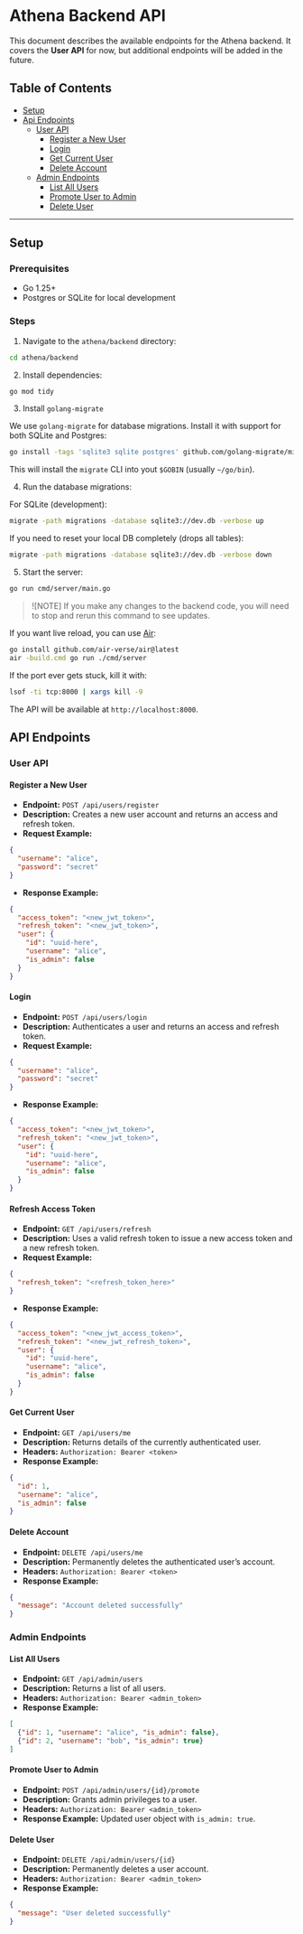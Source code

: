 # Athena Backend API

This document describes the available endpoints for the Athena backend. It covers the **User API** for now,
but additional endpoints will be added in the future.

## Table of Contents

- [Setup](#setup)
- [Api Endpoints](#api-endpoints)
    - [User API](#user-api)
      - [Register a New User](#register-a-new-user)
      - [Login](#login)
      - [Get Current User](#get-current-user)
      - [Delete Account](#delete-account)
    - [Admin Endpoints](#admin-endpoints)
      - [List All Users](#list-all-users)
      - [Promote User to Admin](#promote-user-to-admin)
      - [Delete User](#delete-user)

---

## Setup

### Prerequisites

- Go 1.25+
- Postgres or SQLite for local development

### Steps

1. Navigate to the `athena/backend` directory:

```bash
cd athena/backend
```

2. Install dependencies:

```bash
go mod tidy
```

3. Install `golang-migrate`

We use `golang-migrate` for database migrations.
Install it with support for both SQLite and Postgres:

```bash
go install -tags 'sqlite3 sqlite postgres' github.com/golang-migrate/migrate/v4/cmd/migrate@latest
```

This will install the `migrate` CLI into yout `$GOBIN` (usually `~/go/bin`).

4. Run the database migrations:

For SQLite (development):

```bash
migrate -path migrations -database sqlite3://dev.db -verbose up
```

If you need to reset your local DB completely (drops all tables):

```bash
migrate -path migrations -database sqlite3://dev.db -verbose down
```

5. Start the server:

```bash
go run cmd/server/main.go
```

> ![NOTE]
> If you make any changes to the backend code, you will need to stop and rerun this command to see updates. 

If you want live reload, you can use [Air](https://github.com/air-verse/air):

```bash
go install github.com/air-verse/air@latest
air -build.cmd go run ./cmd/server
```

If the port ever gets stuck, kill it with:

```bash
lsof -ti tcp:8000 | xargs kill -9
```

The API will be available at `http://localhost:8000`.

## API Endpoints

### User API

#### Register a New User

- **Endpoint:** `POST /api/users/register`
- **Description:** Creates a new user account and returns an access and refresh token.
- **Request Example:**
```json
{
  "username": "alice",
  "password": "secret"
}
```

- **Response Example:**

```json
{
  "access_token": "<new_jwt_token>",
  "refresh_token": "<new_jwt_token>",
  "user": {
    "id": "uuid-here",
    "username": "alice",
    "is_admin": false
  }
}
```

#### Login

- **Endpoint:** `POST /api/users/login`
- **Description:** Authenticates a user and returns an access and refresh token.
- **Request Example:**

```json
{
  "username": "alice",
  "password": "secret"
}
```

- **Response Example:**

```json
{
  "access_token": "<new_jwt_token>",
  "refresh_token": "<new_jwt_token>",
  "user": {
    "id": "uuid-here",
    "username": "alice",
    "is_admin": false
  }
}
```

#### Refresh Access Token

- **Endpoint:** `GET /api/users/refresh`
- **Description:** Uses a valid refresh token to issue a new access token and a new refresh token.
- **Request Example:**

```json
{
  "refresh_token": "<refresh_token_here>"
}
```

- **Response Example:**

```json
{
  "access_token": "<new_jwt_access_token>",
  "refresh_token": "<new_jwt_refresh_token>",
  "user": {
    "id": "uuid-here",
    "username": "alice",
    "is_admin": false
  }
}
```

#### Get Current User

- **Endpoint:** `GET /api/users/me`
- **Description:** Returns details of the currently authenticated user.
- **Headers:** `Authorization: Bearer <token>`
- **Response Example:**

```json
{
  "id": 1,
  "username": "alice",
  "is_admin": false
}
```

#### Delete Account

- **Endpoint:** `DELETE /api/users/me`
- **Description:** Permanently deletes the authenticated user’s account.
- **Headers:** `Authorization: Bearer <token>`
- **Response Example:**

```json
{
  "message": "Account deleted successfully"
}
```


### Admin Endpoints

#### List All Users

- **Endpoint:** `GET /api/admin/users`
- **Description:** Returns a list of all users.
- **Headers:** `Authorization: Bearer <admin_token>`
- **Response Example:**

```json
[
  {"id": 1, "username": "alice", "is_admin": false},
  {"id": 2, "username": "bob", "is_admin": true}
]
```

#### Promote User to Admin

- **Endpoint:** `POST /api/admin/users/{id}/promote`
- **Description:** Grants admin privileges to a user.
- **Headers:** `Authorization: Bearer <admin_token>`
- **Response Example:** Updated user object with `is_admin: true`.

#### Delete User

- **Endpoint:** `DELETE /api/admin/users/{id}`
- **Description:** Permanently deletes a user account.
- **Headers:** `Authorization: Bearer <admin_token>`
- **Response Example:**

```json
{
  "message": "User deleted successfully"
}
```
